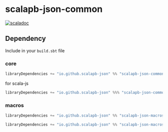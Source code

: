 # scalapb-json-common
[![scaladoc](https://javadoc.io/badge2/io.github.scalapb-json/scalapb-json-common_3/javadoc.svg)](https://javadoc.io/doc/io.github.scalapb-json/scalapb-json-common_3/latest/api/scalapb_json.html)

## Dependency

Include in your `build.sbt` file

### core

```scala
libraryDependencies += "io.github.scalapb-json" %% "scalapb-json-common" % "0.8.7"
```

for scala-js

```scala
libraryDependencies += "io.github.scalapb-json" %%% "scalapb-json-common" % "0.8.7"
```

### macros

```scala
libraryDependencies += "io.github.scalapb-json" %% "scalapb-json-macros" % "0.8.7"
```

```scala
libraryDependencies += "io.github.scalapb-json" %% "scalapb-json-macros-java" % "0.8.7"
```

